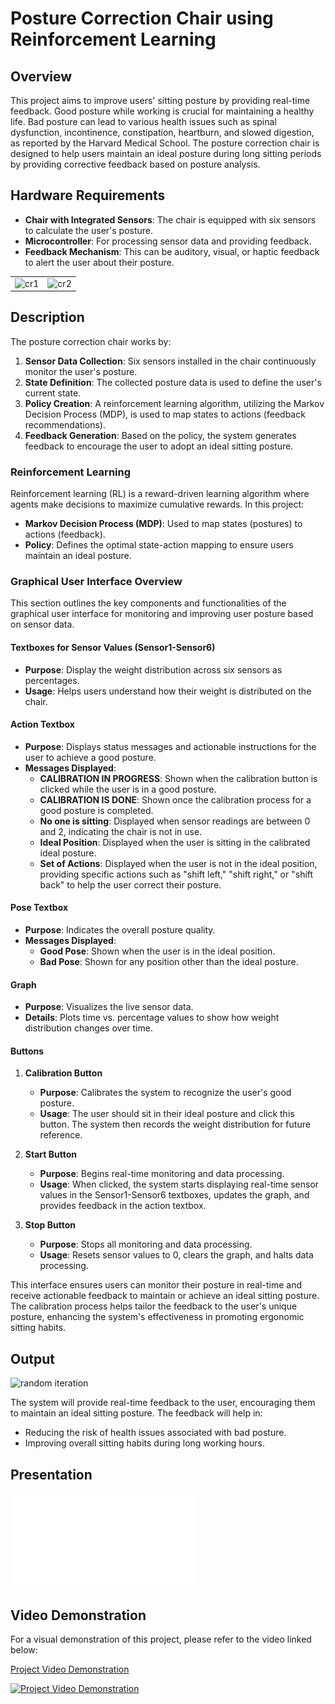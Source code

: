 # Posture Correction Chair using Reinforcement Learning

## Overview

This project aims to improve users' sitting posture by providing real-time feedback. Good posture while working is crucial for maintaining a healthy life. Bad posture can lead to various health issues such as spinal dysfunction, incontinence, constipation, heartburn, and slowed digestion, as reported by the Harvard Medical School. The posture correction chair is designed to help users maintain an ideal posture during long sitting periods by providing corrective feedback based on posture analysis.

## Hardware Requirements

- **Chair with Integrated Sensors**: The chair is equipped with six sensors to calculate the user's posture.
- **Microcontroller**: For processing sensor data and providing feedback.
- **Feedback Mechanism**: This can be auditory, visual, or haptic feedback to alert the user about their posture.

<table>
  <tr>
    <td><img src="https://github.com/dheerajkallakuri/Posture-Correction-Chair/assets/23552796/24804d8f-e95d-44ea-84fc-83855b29f499" alt="cr1" height="300"></td>
    <td><img src="https://github.com/dheerajkallakuri/Posture-Correction-Chair/assets/23552796/9034e26a-74a7-42c0-8b06-e797183cd3d1" alt="cr2" height="300"></td>
  </tr>
</table>

## Description

The posture correction chair works by:
1. **Sensor Data Collection**: Six sensors installed in the chair continuously monitor the user's posture.
2. **State Definition**: The collected posture data is used to define the user's current state.
3. **Policy Creation**: A reinforcement learning algorithm, utilizing the Markov Decision Process (MDP), is used to map states to actions (feedback recommendations).
4. **Feedback Generation**: Based on the policy, the system generates feedback to encourage the user to adopt an ideal sitting posture.

### Reinforcement Learning

Reinforcement learning (RL) is a reward-driven learning algorithm where agents make decisions to maximize cumulative rewards. In this project:
- **Markov Decision Process (MDP)**: Used to map states (postures) to actions (feedback).
- **Policy**: Defines the optimal state-action mapping to ensure users maintain an ideal posture.

### Graphical User Interface Overview

This section outlines the key components and functionalities of the graphical user interface for monitoring and improving user posture based on sensor data.

#### Textboxes for Sensor Values (Sensor1-Sensor6)
- **Purpose**: Display the weight distribution across six sensors as percentages.
- **Usage**: Helps users understand how their weight is distributed on the chair.

#### Action Textbox
- **Purpose**: Displays status messages and actionable instructions for the user to achieve a good posture.
- **Messages Displayed**:
  - **CALIBRATION IN PROGRESS**: Shown when the calibration button is clicked while the user is in a good posture.
  - **CALIBRATION IS DONE**: Shown once the calibration process for a good posture is completed.
  - **No one is sitting**: Displayed when sensor readings are between 0 and 2, indicating the chair is not in use.
  - **Ideal Position**: Displayed when the user is sitting in the calibrated ideal posture.
  - **Set of Actions**: Displayed when the user is not in the ideal position, providing specific actions such as "shift left," "shift right," or "shift back" to help the user correct their posture.

#### Pose Textbox
- **Purpose**: Indicates the overall posture quality.
- **Messages Displayed**:
  - **Good Pose**: Shown when the user is in the ideal position.
  - **Bad Pose**: Shown for any position other than the ideal posture.

#### Graph
- **Purpose**: Visualizes the live sensor data.
- **Details**: Plots time vs. percentage values to show how weight distribution changes over time.

#### Buttons
1. **Calibration Button**
   - **Purpose**: Calibrates the system to recognize the user's good posture.
   - **Usage**: The user should sit in their ideal posture and click this button. The system then records the weight distribution for future reference.
   
2. **Start Button**
   - **Purpose**: Begins real-time monitoring and data processing.
   - **Usage**: When clicked, the system starts displaying real-time sensor values in the Sensor1-Sensor6 textboxes, updates the graph, and provides feedback in the action textbox.
   
3. **Stop Button**
   - **Purpose**: Stops all monitoring and data processing.
   - **Usage**: Resets sensor values to 0, clears the graph, and halts data processing.

This interface ensures users can monitor their posture in real-time and receive actionable feedback to maintain or achieve an ideal sitting posture. The calibration process helps tailor the feedback to the user's unique posture, enhancing the system's effectiveness in promoting ergonomic sitting habits.

## Output

<img width="300" height="300" alt="random iteration" src="https://github.com/dheerajkallakuri/Posture-Correction-Chair/assets/23552796/0cefa011-6026-48d7-a88b-14ae2b2b8d22">

The system will provide real-time feedback to the user, encouraging them to maintain an ideal sitting posture. The feedback will help in:
- Reducing the risk of health issues associated with bad posture.
- Improving overall sitting habits during long working hours.

## Presentation

![Presentation Preview](Presentation.pdf)

## Video Demonstration

For a visual demonstration of this project, please refer to the video linked below:

[Project Video Demonstration](https://youtu.be/rPdr48VaFvE)

[![Project Video Demonstration](https://img.youtube.com/vi/rPdr48VaFvE/0.jpg)](https://www.youtube.com/watch?v=rPdr48VaFvE)


